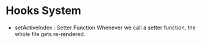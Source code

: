 # Hooks System

- setActiveIndex : Setter Function
  Whenever we call a setter function, the whole file gets re-rendered.

